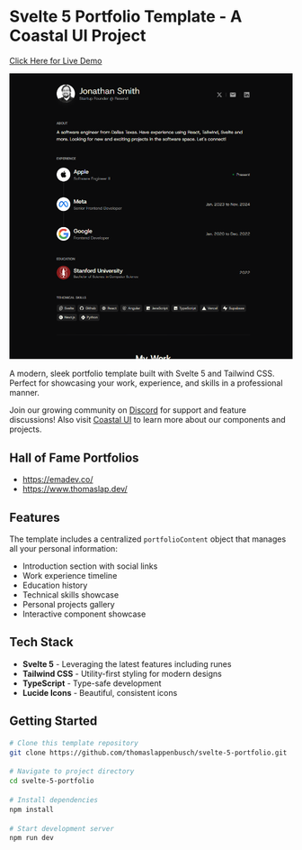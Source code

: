 # Svelte 5 Portfolio Template - A Coastal UI Project

[Click Here for Live Demo](https://svelte-5-portfolio.vercel.app/)

![Portfolio Preview](static/GitHub.png)

A modern, sleek portfolio template built with Svelte 5 and Tailwind CSS. Perfect for showcasing your work, experience, and skills in a professional manner.

Join our growing community on [Discord](https://discord.gg/fB5uJYYD8E) for support and feature discussions! Also visit [Coastal UI](https://coastalui.com) to learn more about our components and projects.

## Hall of Fame Portfolios

- https://emadev.co/
- https://www.thomaslap.dev/

## Features
The template includes a centralized `portfolioContent` object that manages all your personal information:
- Introduction section with social links
- Work experience timeline
- Education history
- Technical skills showcase
- Personal projects gallery
- Interactive component showcase

## Tech Stack
- **Svelte 5** - Leveraging the latest features including runes
- **Tailwind CSS** - Utility-first styling for modern designs
- **TypeScript** - Type-safe development
- **Lucide Icons** - Beautiful, consistent icons

## Getting Started
```bash
# Clone this template repository
git clone https://github.com/thomaslappenbusch/svelte-5-portfolio.git

# Navigate to project directory
cd svelte-5-portfolio

# Install dependencies
npm install

# Start development server
npm run dev

